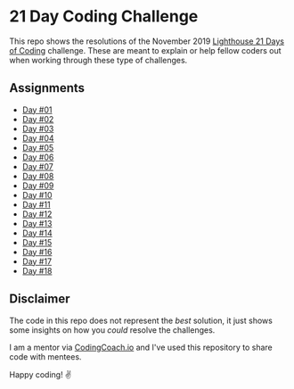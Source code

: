 # 21 Day Coding Challenge

This repo shows the resolutions of the November 2019 [Lighthouse 21 Days of Coding](https://coding-challenge.lighthouselabs.ca/) challenge. These are meant to explain or help fellow coders out when working through these type of challenges.

## Assignments

- [Day #01](assignment-01.md)
- [Day #02](assignment-02.md)
- [Day #03](assignment-03.md)
- [Day #04](assignment-04.md)
- [Day #05](assignment-05.md)
- [Day #06](assignment-06.md)
- [Day #07](assignment-07.md)
- [Day #08](assignment-08.md)
- [Day #09](assignment-09.md)
- [Day #10](assignment-10.md)
- [Day #11](assignment-11.md)
- [Day #12](assignment-12.md)
- [Day #13](assignment-13.md)
- [Day #14](assignment-14.md)
- [Day #15](assignment-15.md)
- [Day #16](assignment-16.md)
- [Day #17](assignment-17.md)
- [Day #18](assignment-18.md)

## Disclaimer

The code in this repo does not represent the _best_ solution, it just shows some insights on how you _could_ resolve the challenges.

I am a mentor via [CodingCoach.io](https://codingcoach.io/) and I've used this repository to share code with mentees.

Happy coding! ✌️
